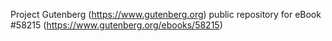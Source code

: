 Project Gutenberg (https://www.gutenberg.org) public repository for
eBook #58215 (https://www.gutenberg.org/ebooks/58215)
